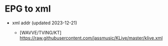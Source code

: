 # EPG to xml

* xml addr (updated 2023-12-21)

  - [WAVVE/TVING/KT]
    https://raw.githubusercontent.com/jassmusic/KLive/master/klive.xml

